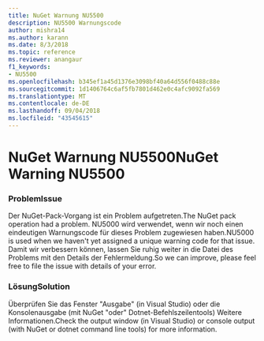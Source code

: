 ```yaml
---
title: NuGet Warnung NU5500
description: NU5500 Warnungscode
author: mishra14
ms.author: karann
ms.date: 8/3/2018
ms.topic: reference
ms.reviewer: anangaur
f1_keywords:
- NU5500
ms.openlocfilehash: b345ef1a45d1376e3098bf40a64d556f0488c88e
ms.sourcegitcommit: 1d1406764c6af5fb7801d462e0c4afc9092fa569
ms.translationtype: MT
ms.contentlocale: de-DE
ms.lasthandoff: 09/04/2018
ms.locfileid: "43545615"
---
```

# <a name="nuget-warning-nu5500"></a><span data-ttu-id="a3729-103">NuGet Warnung NU5500</span><span class="sxs-lookup"><span data-stu-id="a3729-103">NuGet Warning NU5500</span></span>

### <a name="issue"></a><span data-ttu-id="a3729-104">Problem</span><span class="sxs-lookup"><span data-stu-id="a3729-104">Issue</span></span>

<span data-ttu-id="a3729-105">Der NuGet-Pack-Vorgang ist ein Problem aufgetreten.</span><span class="sxs-lookup"><span data-stu-id="a3729-105">The NuGet pack operation had a problem.</span></span> <span data-ttu-id="a3729-106">NU5000 wird verwendet, wenn wir noch einen eindeutigen Warnungscode für dieses Problem zugewiesen haben.</span><span class="sxs-lookup"><span data-stu-id="a3729-106">NU5000 is used when we haven't yet assigned a unique warning code for that issue.</span></span> <span data-ttu-id="a3729-107">Damit wir verbessern können, lassen Sie ruhig weiter in die Datei des Problems mit den Details der Fehlermeldung.</span><span class="sxs-lookup"><span data-stu-id="a3729-107">So we can improve, please feel free to file the issue with details of your error.</span></span>


### <a name="solution"></a><span data-ttu-id="a3729-108">Lösung</span><span class="sxs-lookup"><span data-stu-id="a3729-108">Solution</span></span>

<span data-ttu-id="a3729-109">Überprüfen Sie das Fenster "Ausgabe" (in Visual Studio) oder die Konsolenausgabe (mit NuGet "oder" Dotnet-Befehlszeilentools) Weitere Informationen.</span><span class="sxs-lookup"><span data-stu-id="a3729-109">Check the output window (in Visual Studio) or console output (with NuGet or dotnet command line tools) for more information.</span></span>


